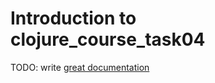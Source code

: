 # Introduction to clojure_course_task04

TODO: write [great documentation](http://jacobian.org/writing/great-documentation/what-to-write/)
